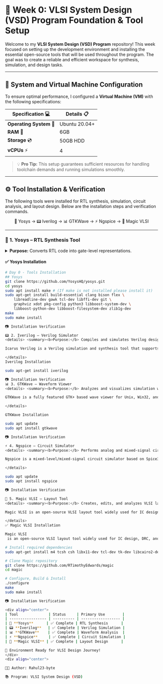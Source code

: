 # 🚀 Week 0: VLSI System Design (VSD) Program Foundation & Tool Setup

<div align="center">

</div>

Welcome to my **VLSI System Design (VSD) Program** repository! This week focused on setting up the development environment and installing the essential open-source tools that will be used throughout the program. The goal was to create a reliable and efficient workspace for synthesis, simulation, and design tasks.

---

## 🎯 **System and Virtual Machine Configuration**

To ensure optimal performance, I configured a **Virtual Machine (VM)** with the following specifications:

<div align="center">

| **Specification** 💻    | **Details** 📋          |
|------------------------|------------------------|
| **Operating System** 🐧 | Ubuntu 20.04+         |
| **RAM** 💾              | 6GB                   |
| **Storage** 💿          | 50GB HDD              |
| **vCPUs** ⚡            | 4                     |

</div>

> 💡 **Pro Tip:** This setup guarantees sufficient resources for handling toolchain demands and running simulations smoothly.

---

## ⚙️ **Tool Installation & Verification**

The following tools were installed for RTL synthesis, simulation, circuit analysis, and layout design. Below are the installation steps and verification commands.

<div align="center">

🧠 Yosys → 📟 Iverilog → 📊 GTKWave → ⚡ Ngspice → 🎨 Magic VLSI


</div>

---

### 🧠 **1. Yosys – RTL Synthesis Tool**

<details>
<summary><b>Purpose:</b> Converts RTL code into gate-level representations.</summary>

Yosys is a framework for Verilog RTL synthesis, providing synthesis algorithms and optimization passes for digital circuits.

</details>

#### ✅ **Yosys Installation**

```bash
# Day 0 - Tools Installation
## Yosys
git clone https://github.com/YosysHQ/yosys.git
cd yosys 
sudo apt install make # (If make is not installed please install it) 
sudo apt-get install build-essential clang bison flex \
    libreadline-dev gawk tcl-dev libffi-dev git \
    graphviz xdot pkg-config python3 libboost-system-dev \
    libboost-python-dev libboost-filesystem-dev zlib1g-dev
make 
sudo make install

📷 Installation Verification

📟 2. Iverilog – Verilog Simulator
<details> <summary><b>Purpose:</b> Compiles and simulates Verilog designs for functional verification.</summary>

Icarus Verilog is a Verilog simulation and synthesis tool that supports the IEEE-1364 Verilog HDL standard.

</details>
Iverilog Installation

sudo apt-get install iverilog

📷 Installation Verification
📊 3. GTKWave – Waveform Viewer
<details> <summary><b>Purpose:</b> Analyzes and visualizes simulation waveforms for debugging.</summary>

GTKWave is a fully featured GTK+ based wave viewer for Unix, Win32, and Mac OSX.

</details>

GTKWave Installation

sudo apt update
sudo apt install gtkwave

📷 Installation Verification

⚡ 4. Ngspice – Circuit Simulator
<details> <summary><b>Purpose:</b> Performs analog and mixed-signal circuit simulation.</summary>

Ngspice is a mixed-level/mixed-signal circuit simulator based on Spice3f5, Cider1b1 and Xspice.

</details>

sudo apt update
sudo apt install ngspice

📷 Installation Verification

🎨 5. Magic VLSI – Layout Tool
<details> <summary><b>Purpose:</b> Creates, edits, and analyzes VLSI layouts with DRC capabilities.</summary>

Magic VLSI is an open-source VLSI layout tool widely used for IC design, DRC, and visualization.

</details>
✅ Magic VLSI Installation

Magic VLSI
 is an open-source VLSI layout tool widely used for IC design, DRC, and visualization.

# Install required dependencies
sudo apt-get install m4 tcsh csh libx11-dev tcl-dev tk-dev libcairo2-dev mesa-common-dev libglu1-mesa-dev libncurses-dev

# Clone Magic repository
git clone https://github.com/RTimothyEdwards/magic
cd magic

# Configure, Build & Install
./configure
make
sudo make install

📷 Installation Verification

<div align="center">
| Tool              | Status     | Primary Use        |
| ----------------- | ---------- | ------------------ |
| 🧠 **Yosys**      | ✅ Complete | RTL Synthesis      |
| 📟 **Iverilog**   | ✅ Complete | Verilog Simulation |
| 📊 **GTKWave**    | ✅ Complete | Waveform Analysis  |
| ⚡ **Ngspice**     | ✅ Complete | Circuit Simulation |
| 🎨 **Magic VLSI** | ✅ Complete | Layout Design      |

🚀 Environment Ready for VLSI Design Journey!
</div>
<div align="center">

👨‍💻 Author: Rahul23-byte

📚 Program: VLSI System Design (VSD)

